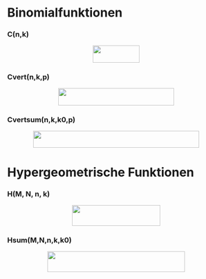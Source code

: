 # Binomialfunktionen
### C(n,k)
<p align="center"><img src="/tex/1fe464f63a7c4f2399c2ed29f422c830.svg?invert_in_darkmode&sanitize=true" align=middle width=107.94372435pt height=39.452455349999994pt/></p>

### Cvert(n,k,p)
<p align="center"><img src="/tex/badce45c097f6331558ef35c3eca1caa.svg?invert_in_darkmode&sanitize=true" align=middle width=268.6761561pt height=39.452455349999994pt/></p>

### Cvertsum(n,k,k0,p)
<p align="center"><img src="/tex/e45f2ed538f17891d047cfa5b102b5f3.svg?invert_in_darkmode&sanitize=true" align=middle width=383.30734364999995pt height=39.452455349999994pt/></p>

# Hypergeometrische Funktionen
### H(M, N, n, k)
<p align="center"><img src="/tex/148913e22eec7c0a6d0714db5c5e4940.svg?invert_in_darkmode&sanitize=true" align=middle width=203.04486179999998pt height=47.708964599999995pt/></p>

### Hsum(M,N,n,k,k0)
<p align="center"><img src="/tex/29f04fb8679e9b22c764a42fb8a79feb.svg?invert_in_darkmode&sanitize=true" align=middle width=317.67604934999997pt height=47.708964599999995pt/></p>
